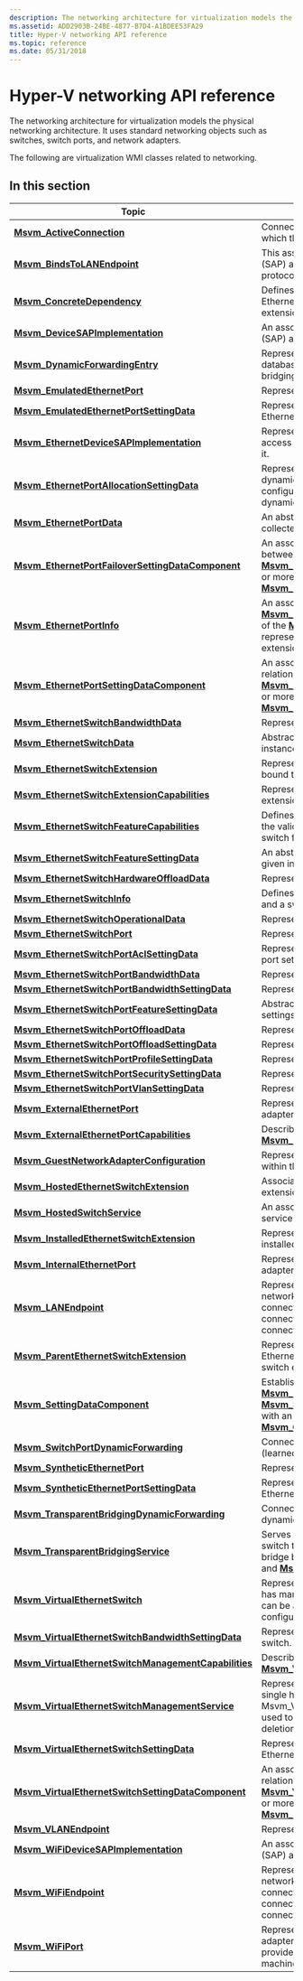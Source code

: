 ```yaml
---
description: The networking architecture for virtualization models the physical networking architecture. It uses standard networking objects such as switches, switch ports, and network adapters.
ms.assetid: ADD2903B-24BE-4877-B7D4-A1BDEE53FA29
title: Hyper-V networking API reference
ms.topic: reference
ms.date: 05/31/2018
---
```


# Hyper-V networking API reference

The networking architecture for virtualization models the physical networking architecture. It uses standard networking objects such as switches, switch ports, and network adapters.

The following are virtualization WMI classes related to networking.

## In this section



| Topic                                                                                                                    | Description                                                                                                                                                                                                                                                                                                                                                                  |
|--------------------------------------------------------------------------------------------------------------------------|------------------------------------------------------------------------------------------------------------------------------------------------------------------------------------------------------------------------------------------------------------------------------------------------------------------------------------------------------------------------------|
| [**Msvm\_ActiveConnection**](msvm-activeconnection.md)<br/>                                                       | Connects a switch port to the LAN endpoint to which the port is connected.<br/>                                                                                                                                                                                                                                                                                        |
| [**Msvm\_BindsToLANEndpoint**](msvm-bindstolanendpoint.md)<br/>                                                   | This association establishes a service access point (SAP) as a requester of protocol services from a protocol endpoint.<br/>                                                                                                                                                                                                                                           |
| [**Msvm\_ConcreteDependency**](msvm-concretedependency.md)<br/>                                                   | Defines the association between an installed Ethernet switch extension and an Ethernet switch extension.<br/>                                                                                                                                                                                                                                                          |
| [**Msvm\_DeviceSAPImplementation**](msvm-devicesapimplementation.md)<br/>                                         | An association between a service access point (SAP) and how it is implemented.<br/>                                                                                                                                                                                                                                                                                    |
| [**Msvm\_DynamicForwardingEntry**](msvm-dynamicforwardingentry.md)<br/>                                           | Represents an entry in the forwarding (filtering) database that is associated with the transparent bridging service.<br/>                                                                                                                                                                                                                                              |
| [**Msvm\_EmulatedEthernetPort**](msvm-emulatedethernetport.md)<br/>                                               | Represents an emulated Ethernet adapter.<br/>                                                                                                                                                                                                                                                                                                                          |
| [**Msvm\_EmulatedEthernetPortSettingData**](msvm-emulatedethernetportsettingdata.md)<br/>                         | Represents the configured state of an emulated Ethernet adapter.<br/>                                                                                                                                                                                                                                                                                                  |
| [**Msvm\_EthernetDeviceSAPImplementation**](msvm-ethernetdevicesapimplementation.md)<br/>                         | Represents an association between a service access point and the logical device that implements it.<br/>                                                                                                                                                                                                                                                               |
| [**Msvm\_EthernetPortAllocationSettingData**](msvm-ethernetportallocationsettingdata.md)<br/>                     | Represents an allocation request for a static or dynamic switch port, or represents the active configuration of a currently allocated static or dynamic switch port.<br/>                                                                                                                                                                                              |
| [**Msvm\_EthernetPortData**](msvm-ethernetportdata.md)<br/>                                                       | An abstract class that represents port runtime data collected by an Ethernet switch extension.<br/>                                                                                                                                                                                                                                                                    |
| [**Msvm\_EthernetPortFailoverSettingDataComponent**](msvm-ethernetportfailoversettingdatacomponent.md)<br/>       | An association used to establish relationships between one instance of an [**Msvm\_EmulatedEthernetPortSettingData**](msvm-emulatedethernetportsettingdata.md) and one or more instances of an [**Msvm\_EthernetSwitchFeatureSettingData**](msvm-ethernetswitchfeaturesettingdata.md).<br/>                                                                          |
| [**Msvm\_EthernetPortInfo**](msvm-ethernetportinfo.md)<br/>                                                       | An association between an instance of the [**Msvm\_EthernetSwitchPort**](msvm-ethernetswitchport.md) class and an instance of the [**Msvm\_EthernetPortData**](msvm-ethernetportdata.md) class that represents data gathered about the port by a switch extension.<br/>                                                                                              |
| [**Msvm\_EthernetPortSettingDataComponent**](msvm-ethernetportsettingdatacomponent.md)<br/>                       | An association used to establish "part of" relationships between one instance of an [**Msvm\_EthernetPortAllocationSettingData**](msvm-ethernetportallocationsettingdata.md) and one or more instances of an [**Msvm\_EthernetSwitchFeatureSettingData**](msvm-ethernetswitchfeaturesettingdata.md).<br/>                                                            |
| [**Msvm\_EthernetSwitchBandwidthData**](msvm-ethernetswitchbandwidthdata.md)<br/>                                 | Represents the switch bandwidth resource status.<br/>                                                                                                                                                                                                                                                                                                                  |
| [**Msvm\_EthernetSwitchData**](msvm-ethernetswitchdata.md)<br/>                                                   | Abstract class that represents a resource for a given instance of an Ethernet switch.<br/>                                                                                                                                                                                                                                                                             |
| [**Msvm\_EthernetSwitchExtension**](msvm-ethernetswitchextension.md)<br/>                                         | Represents an instance of an extension component bound to a virtual Ethernet switch.<br/>                                                                                                                                                                                                                                                                              |
| [**Msvm\_EthernetSwitchExtensionCapabilities**](msvm-ethernetswitchextensioncapabilities.md)<br/>                 | Represents the association between Ethernet extensions and their capabilities.<br/>                                                                                                                                                                                                                                                                                    |
| [**Msvm\_EthernetSwitchFeatureCapabilities**](msvm-ethernetswitchfeaturecapabilities.md)<br/>                     | Defines the means by which a client can discover the valid range of default settings for an Ethernet switch feature.<br/>                                                                                                                                                                                                                                              |
| [**Msvm\_EthernetSwitchFeatureSettingData**](msvm-ethernetswitchfeaturesettingdata.md)<br/>                       | An abstract class that represents settings for a given instance of an Ethernet switch feature.<br/>                                                                                                                                                                                                                                                                    |
| [**Msvm\_EthernetSwitchHardwareOffloadData**](msvm-ethernetswitchhardwareoffloaddata.md)<br/>                     | Represents the switch hardware offload status.<br/>                                                                                                                                                                                                                                                                                                                    |
| [**Msvm\_EthernetSwitchInfo**](msvm-ethernetswitchinfo.md)<br/>                                                   | Defines the association between an Ethernet switch and a switch resource.<br/>                                                                                                                                                                                                                                                                                         |
| [**Msvm\_EthernetSwitchOperationalData**](msvm-ethernetswitchoperationaldata.md)<br/>                             | Represents switch operational parameters.<br/>                                                                                                                                                                                                                                                                                                                         |
| [**Msvm\_EthernetSwitchPort**](msvm-ethernetswitchport.md)<br/>                                                   | Represents a port on the switch.<br/>                                                                                                                                                                                                                                                                                                                                  |
| [**Msvm\_EthernetSwitchPortAclSettingData**](msvm-ethernetswitchportaclsettingdata.md)<br/>                       | Represents the access control list (ACL) for switch port settings.<br/>                                                                                                                                                                                                                                                                                                |
| [**Msvm\_EthernetSwitchPortBandwidthData**](msvm-ethernetswitchportbandwidthdata.md)<br/>                         | Represents the port bandwidth feature status data.<br/>                                                                                                                                                                                                                                                                                                                |
| [**Msvm\_EthernetSwitchPortBandwidthSettingData**](msvm-ethernetswitchportbandwidthsettingdata.md)<br/>           | Represents the port bandwidth settings.<br/>                                                                                                                                                                                                                                                                                                                           |
| [**Msvm\_EthernetSwitchPortFeatureSettingData**](msvm-ethernetswitchportfeaturesettingdata.md)<br/>               | Abstract base class for classes that represent settings for an Ethernet switch port feature.<br/>                                                                                                                                                                                                                                                                      |
| [**Msvm\_EthernetSwitchPortOffloadData**](msvm-ethernetswitchportoffloaddata.md)<br/>                             | Represents the port offload feature status data.<br/>                                                                                                                                                                                                                                                                                                                  |
| [**Msvm\_EthernetSwitchPortOffloadSettingData**](msvm-ethernetswitchportoffloadsettingdata.md)<br/>               | Represents the port offload feature setting data.<br/>                                                                                                                                                                                                                                                                                                                 |
| [**Msvm\_EthernetSwitchPortProfileSettingData**](msvm-ethernetswitchportprofilesettingdata.md)<br/>               | Represents the port profile settings.<br/>                                                                                                                                                                                                                                                                                                                             |
| [**Msvm\_EthernetSwitchPortSecuritySettingData**](msvm-ethernetswitchportsecuritysettingdata.md)<br/>             | Represents the security feature setting data.<br/>                                                                                                                                                                                                                                                                                                                     |
| [**Msvm\_EthernetSwitchPortVlanSettingData**](msvm-ethernetswitchportvlansettingdata.md)<br/>                     | Represents the virtual LAN (VLAN) setting data.<br/>                                                                                                                                                                                                                                                                                                                   |
| [**Msvm\_ExternalEthernetPort**](msvm-externalethernetport.md)<br/>                                               | Represents an external Ethernet port (network adapter).<br/>                                                                                                                                                                                                                                                                                                           |
| [**Msvm\_ExternalEthernetPortCapabilities**](msvm-externalethernetportcapabilities.md)<br/>                       | Describes the capabilities of the associated [**Msvm\_ExternalEthernetPort**](msvm-externalethernetport.md).<br/>                                                                                                                                                                                                                                                     |
| [**Msvm\_GuestNetworkAdapterConfiguration**](msvm-guestnetworkadapterconfiguration.md)<br/>                       | Represents the configuration of a network adapter within the guest operating system.<br/>                                                                                                                                                                                                                                                                              |
| [**Msvm\_HostedEthernetSwitchExtension**](msvm-hostedethernetswitchextension.md)<br/>                             | Associates a virtual Ethernet switch to the extensions currently bound to it.<br/>                                                                                                                                                                                                                                                                                     |
| [**Msvm\_HostedSwitchService**](msvm-hostedswitchservice.md)<br/>                                                 | An association that connects a virtual switch service to a transparent bridging service.<br/>                                                                                                                                                                                                                                                                          |
| [**Msvm\_InstalledEthernetSwitchExtension**](msvm-installedethernetswitchextension.md)<br/>                       | Represents an instance of an extension component installed on a host system.<br/>                                                                                                                                                                                                                                                                                      |
| [**Msvm\_InternalEthernetPort**](msvm-internalethernetport.md)<br/>                                               | Represents an internal Ethernet port (network adapter).<br/>                                                                                                                                                                                                                                                                                                           |
| [**Msvm\_LANEndpoint**](msvm-lanendpoint.md)<br/>                                                                 | Represents the logical connection point for a network adapter. When the LAN endpoint is connected to a switch port, the network adapter connected to the LAN endpoint has network connectivity.<br/>                                                                                                                                                                   |
| [**Msvm\_ParentEthernetSwitchExtension**](msvm-parentethernetswitchextension.md)<br/>                             | Represents the association between a parent Ethernet switch extension and a child Ethernet switch extension.<br/>                                                                                                                                                                                                                                                      |
| [**Msvm\_SettingDataComponent**](msvm-settingdatacomponent.md)<br/>                                               | Establish a relationship between an instance of the [**Msvm\_EmulatedEthernetPortSettingData**](msvm-emulatedethernetportsettingdata.md) or [**Msvm\_SyntheticEthernetPortSettingData**](msvm-syntheticethernetportsettingdata.md) class with an instance of the [**Msvm\_GuestNetworkAdapterConfiguration**](msvm-guestnetworkadapterconfiguration.md) class.<br/> |
| [**Msvm\_SwitchPortDynamicForwarding**](msvm-switchportdynamicforwarding.md)<br/>                                 | Connects a switch port to a dynamic forward entry (learned MAC address).<br/>                                                                                                                                                                                                                                                                                          |
| [**Msvm\_SyntheticEthernetPort**](msvm-syntheticethernetport.md)<br/>                                             | Represents a synthetic Ethernet adapter.<br/>                                                                                                                                                                                                                                                                                                                          |
| [**Msvm\_SyntheticEthernetPortSettingData**](msvm-syntheticethernetportsettingdata.md)<br/>                       | Represents the configured state of a synthetic Ethernet adapter.<br/>                                                                                                                                                                                                                                                                                                  |
| [**Msvm\_TransparentBridgingDynamicForwarding**](msvm-transparentbridgingdynamicforwarding.md)<br/>               | Connects a transparent bridging service to a dynamic forward entry (learned MAC address).<br/>                                                                                                                                                                                                                                                                         |
| [**Msvm\_TransparentBridgingService**](msvm-transparentbridgingservice.md)<br/>                                   | Serves as a placeholder for the service inside the switch that learns MAC addresses and serves as a bridge between the [**Msvm\_VirtualEthernetSwitch**](msvm-virtualethernetswitch.md) and [**Msvm\_DynamicForwardingEntry**](msvm-dynamicforwardingentry.md) classes.<br/>                                                                                         |
| [**Msvm\_VirtualEthernetSwitch**](msvm-virtualethernetswitch.md)<br/>                                             | Represents a virtual Ethernet switch. Each switch has many different ports to which network adapters can be attached. The switch itself is not highly configurable and acts mostly as a placeholder.<br/>                                                                                                                                                              |
| [**Msvm\_VirtualEthernetSwitchBandwidthSettingData**](msvm-virtualethernetswitchbandwidthsettingdata.md)<br/>     | Represents the bandwidth settings for a virtual switch.<br/>                                                                                                                                                                                                                                                                                                           |
| [**Msvm\_VirtualEthernetSwitchManagementCapabilities**](msvm-virtualethernetswitchmanagementcapabilities.md)<br/> | Describes the capabilities of the associated [**Msvm\_VirtualEthernetSwitchManagementService**](msvm-virtualethernetswitchmanagementservice.md).<br/>                                                                                                                                                                                                                 |
| [**Msvm\_VirtualEthernetSwitchManagementService**](msvm-virtualethernetswitchmanagementservice.md)<br/>           | Represents the virtualization service present on a single host system. Msvm\_VirtualEthernetSwitchManagementService is used to control the definition, modification, and deletion of virtual Ethernet switches.<br/>                                                                                                                                                   |
| [**Msvm\_VirtualEthernetSwitchSettingData**](msvm-virtualethernetswitchsettingdata.md)<br/>                       | Represents the current configuration of a virtual Ethernet switch.<br/>                                                                                                                                                                                                                                                                                                |
| [**Msvm\_VirtualEthernetSwitchSettingDataComponent**](msvm-virtualethernetswitchsettingdatacomponent.md)<br/>     | An association used to establish "part of" relationships between one instance of [**Msvm\_VirtualEthernetSwitchSettingData**](msvm-virtualethernetswitchsettingdata.md) and one or more instances of [**Msvm\_EthernetSwitchFeatureSettingData**](msvm-ethernetswitchfeaturesettingdata.md).<br/>                                                                    |
| [**Msvm\_VLANEndpoint**](msvm-vlanendpoint.md)<br/>                                                               | Represents the VLAN endpoint of a switch port.<br/>                                                                                                                                                                                                                                                                                                                    |
| [**Msvm\_WiFiDeviceSAPImplementation**](msvm-wifidevicesapimplementation.md)<br/>                                 | An association between a service access point (SAP) and how it is implemented.<br/>                                                                                                                                                                                                                                                                                    |
| [**Msvm\_WiFiEndpoint**](msvm-wifiendpoint.md)<br/>                                                               | Represents the logical connection point for a network adapter. When the Wi-Fi endpoint is connected to a switch port, the network adapter connected to the Wi-Fi endpoint has network connectivity.<br/>                                                                                                                                                               |
| [**Msvm\_WiFiPort**](msvm-wifiport.md)<br/>                                                                       | Represents a physical Wi-Fi (802.11) network adapter that can be bound to a virtual switch to provide external network connectivity to virtual machines.<br/>                                                                                                                                                                                                          |



 

 

 




